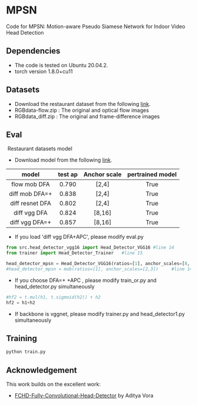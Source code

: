 # MPSN
Code for MPSN: Motion-aware Pseudo Siamese Network for Indoor Video Head Detection

## Dependencies
- The code is tested on Ubuntu 20.04.2. 
- torch version 1.8.0+cu11

## Datasets

- Download the restaurant dataset from the following [link](https://drive.google.com/drive/folders/1NBfgT20ePGDk2iW5aF_T61-yIvwEKvfd).
- RGBdata-flow.zip : The original and optical flow images
- RGBdata_diff.zip : The original and frame-difference images




## Eval


​	Restaurant datasets model

- Download model from the following [link](https://drive.google.com/drive/folders/14M5tHUYqraaNP2GmxDYGED4ja91pSR2J?usp=sharing).

|        model        | test ap | Anchor scale | pertrained model |
| :-----------------: | :-----: | :----------: | :--------------: |
|  flow mob DFA  |  0.790  |    [2,4]     |       True       |
| diff mob DFA=+|  0.838  |    [2,4]     |       True       |
| diff resnet DFA|  0.802  |    [2,4]     |       True       |
|  diff vgg DFA  |  0.824  |    [8,16]    |       True       |
|diff vgg DFA=+ |0.857|[8,16]|True|


- If you load 'diff vgg DFA+APC',  please modify eval.py

```python
from src.head_detector_vgg16 import Head_Detector_VGG16 #line 14
from trainer import Head_Detector_Trainer   #line 15

head_detector_mpsn = Head_Detector_VGG16(ratios=[1], anchor_scales=[8, 16])    #line 142													 #line 142
#head_detector_mpsn = mob(ratios=[1], anchor_scales=[2,3])     #line 143
```
- If you choose DFA=+ +APC , please modify train_or.py and head_detector.py simultaneously

```python
#hf2 = t.mul(h1, t.sigmoid(h2)) + h2
hf2 = h1+h2
```
- If backbone is vggnet, please modify trainer.py and head_detector1.py simultaneously
## Training

```Bash
python train.py
```

## Acknowledgement

This work builds on the excellent work:
- [FCHD-Fully-Convolutional-Head-Detector](https://github.com/aditya-vora/FCHD-Fully-Convolutional-Head-Detector) by Aditya Vora

